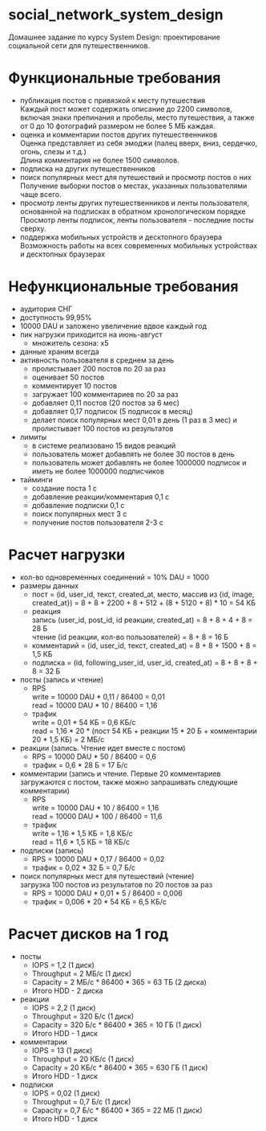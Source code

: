 # social_network_system_design
Домашнее задание по курсу System Design:
проектирование социальной сети для путешественников.

# Функциональные требования
- публикация постов с привязкой к месту путешествия  
Каждый пост может содержать описание до 2200 символов, включая знаки препинания и пробелы,
место путешествия, а также от 0 до 10 фотографий размером не более 5 МБ каждая.
- оценка и комментарии постов других путешественников  
Оценка представляет из себя эмоджи (палец вверх, вниз, сердечко, огонь, слезы и т.д.)  
Длина комментария не более 1500 символов.
- подписка на других путешественников
- поиск популярных мест для путешествий и просмотр постов о них  
Получение выборки постов о местах, указанных пользователями чаще всего.
- просмотр ленты других путешественников и ленты пользователя, основанной на подписках в обратном хронологическом порядке  
Просмотр ленты подписок, ленты пользователя - последние посты сверху.
- поддержка мобильных устройств и десктопного браузера  
Возможность работы на всех современных мобильных устройствах и десктопных браузерах

# Нефункциональные требования
- аудитория СНГ
- доступность 99,95%
- 10000 DAU и заложено увеличение вдвое каждый год
- пик нагрузки приходится на июнь-август 
  - множитель сезона: х5
- данные храним всегда
- активность пользователя в среднем за день  
  - пролистывает 200 постов по 20 за раз
  - оценивает 50 постов  
  - комментирует 10 постов  
  - загружает 100 комментариев по 20 за раз
  - добавляет 0,11 постов (20 постов за 6 мес)
  - добавляет 0,17 подписок (5 подписок в месяц)
  - делает поиск популярных мест 0,01 в день (1 раз в 3 мес) и пролистывает 100 постов из результатов
- лимиты
  - в системе реализовано 15 видов реакций
  - пользователь может добавлять не более 30 постов в день  
  - пользователь может добавлять не более 1000000 подписок и иметь не более 1000000 подписчиков
- тайминги  
  - создание поста 1 с  
  - добавление реакции/комментария 0,1 с  
  - добавление подписки 0,1 с  
  - поиск популярных мест 3 с  
  - получение постов пользователя 2-3 с

# Расчет нагрузки
- кол-во одновременных соединений = 10% DAU = 1000
- размеры данных  
  - пост = (id, user_id, текст, created_at, место, массив из {id, image, created_at}) = 8 + 8 + 2200 + 8 + 512 + (8 + 5120 + 8) * 10 = 54 КБ  
  - реакция  
    запись (user_id, post_id, id реакции, created_at) =  8 + 8 + 4 + 8 = 28 Б  
    чтение (id реакции, кол-во пользователей) = 8 + 8 = 16 Б
  - комментарий = (id, user_id, текст, created_at) = 8 + 8 + 1500 + 8 = 1,5 КБ  
  - подписка = (id, following_user_id, user_id, created_at) = 8 + 8 + 8 + 8 = 32 Б
- посты (запись и чтение)
  - RPS  
    write = 10000 DAU * 0,11 / 86400 = 0,01  
    read = 10000 DAU * 10 / 86400 = 1,16
  - трафик  
    write = 0,01 * 54 КБ = 0,6 КБ/с  
    read = 1,16 * 20 * (пост 54 КБ + реакции 15 * 20 Б + комментарии 20 * 1,5 КБ) = 2 МБ/с
- реакции (запись. Чтение идет вместе с постом)
  - RPS = 10000 DAU * 50 / 86400 = 0,6  
  - трафик = 0,6 * 28 Б = 17 Б/с
- комментарии (запись и чтение. Первые 20 комментариев загружаются с постом, также можно запрашивать следующие комментарии)  
  - RPS  
    write = 10000 DAU * 10 / 86400 = 1,16  
    read = 10000 DAU * 100 / 86400 = 11,6
  - трафик  
    write = 1,16 * 1,5 КБ = 1,8 КБ/с  
    read = 11,6 * 1,5 КБ = 18 КБ/с
- подписки (запись)
  - RPS = 10000 DAU * 0,17 / 86400 = 0,02  
  - трафик = 0,02 * 32 Б = 0,7 Б/с
- поиск популярных мест для путешествий (чтение)  
  загрузка 100 постов из результатов по 20 постов за раз  
  - RPS = 10000 DAU * 0,01 * 5 / 86400 = 0,006    
  - трафик = 0,006 * 20 * 54 КБ = 6,5 КБ/с

# Расчет дисков на 1 год
- посты  
  - IOPS = 1,2 (1 диск)  
  - Throughput = 2 МБ/с (1 диск)  
  - Capacity = 2 МБ/с * 86400 * 365 = 63 TБ (2 диска)  
  - Итого HDD - 2 диска
- реакции
  - IOPS = 2,2 (1 диск)  
  - Throughput = 320 Б/с (1 диск)  
  - Capacity = 320 Б/с * 86400 * 365 = 10 ГБ (1 диск)  
  - Итого HDD - 1 диск
- комментарии
  - IOPS = 13 (1 диск)  
  - Throughput = 20 КБ/с (1 диск)  
  - Capacity = 20 КБ/с * 86400 * 365 = 630 ГБ (1 диск)  
  - Итого HDD - 1 диск
- подписки
  - IOPS = 0,02 (1 диск)
  - Throughput = 0,7 Б/с (1 диск)
  - Capacity = 0,7 Б/с * 86400 * 365 = 22 МБ (1 диск)
  - Итого HDD - 1 диск